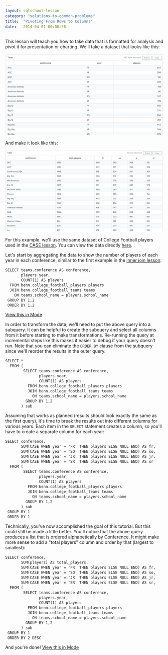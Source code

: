 ```yaml
---
layout: sqlschool-lesson
category: "solutions-to-common-problems"
title:  "Pivoting From Rows to Columns"
date:   2014-04-01 00:00:58
---
```


This lesson will teach you how to take data that is formatted for analysis and pivot it for presentation or charting. We'll take a dataset that looks like this:

![The Raw Data](/images/common-problems/pivot-step-one.png)

And make it look like this:

![The Pivoted Table](/images/common-problems/finished-pivot.png)

For this example, we'll use the same dataset of College Football players used in the [CASE lesson](/intermediate/case,html). You can view the data directly [here](https://modeanalytics.com/benn/tables/college_football_players).

Let's start by aggregating the data to show the number of players of each year in each conference, similar to the first example in the [inner join lesson](/intermediate/inner-joins.html):

    SELECT teams.conference AS conference,
           players.year,
           COUNT(1) AS players
      FROM benn.college_football_players players
      JOIN benn.college_football_teams teams
        ON teams.school_name = players.school_name
     GROUP BY 1,2
     ORDER BY 1,2

[View this in Mode](https://modeanalytics.com/tutorial/reports/18b97843ccda)

In order to transform the data, we'll need to put the above query into a subquery. It can be helpful to create the subquery and select all columns from it before starting to make transformations. Re-running the query at incremental steps like this makes it easier to debug if your query doesn't run. Note that you can eliminate the `ORDER BY` clause from the subquery since we'll reorder the results in the outer query.

    SELECT *
      FROM (
            SELECT teams.conference AS conference,
                   players.year,
                   COUNT(1) AS players
              FROM benn.college_football_players players
              JOIN benn.college_football_teams teams
                ON teams.school_name = players.school_name
             GROUP BY 1,2
           ) sub

Assuming that works as planned (results should look exactly the same as the first query), it's time to break the results out into different columns for various years. Each item in the `SELECT` statement creates a column, so you'll have to create a separate column for each year:

    SELECT conference,
           SUM(CASE WHEN year = 'FR' THEN players ELSE NULL END) AS fr,
           SUM(CASE WHEN year = 'SO' THEN players ELSE NULL END) AS so,
           SUM(CASE WHEN year = 'JR' THEN players ELSE NULL END) AS jr,
           SUM(CASE WHEN year = 'SR' THEN players ELSE NULL END) AS sr
      FROM (
            SELECT teams.conference AS conference,
                   players.year,
                   COUNT(1) AS players
              FROM benn.college_football_players players
              JOIN benn.college_football_teams teams
                ON teams.school_name = players.school_name
             GROUP BY 1,2
           ) sub
     GROUP BY 1
     ORDER BY 1

Technically, you've now accomplished the goal of this tutorial. But this could still be made a little better. You'll notice that the above query produces a list that is ordered alphabetically by Conference. It might make more sense to add a "total players" column and order by that (largest to smallest):

    SELECT conference,
           SUM(players) AS total_players,
           SUM(CASE WHEN year = 'FR' THEN players ELSE NULL END) AS fr,
           SUM(CASE WHEN year = 'SO' THEN players ELSE NULL END) AS so,
           SUM(CASE WHEN year = 'JR' THEN players ELSE NULL END) AS jr,
           SUM(CASE WHEN year = 'SR' THEN players ELSE NULL END) AS sr,
      FROM (
            SELECT teams.conference AS conference,
                   players.year,
                   COUNT(1) AS players
              FROM benn.college_football_players players
              JOIN benn.college_football_teams teams
                ON teams.school_name = players.school_name
             GROUP BY 1,2
           ) sub
     GROUP BY 1
     ORDER BY 2 DESC

And you're done! [View this in Mode](https://modeanalytics.com/tutorial/reports/47f2a54fb64a)

<!-- ####Making Charts -->

